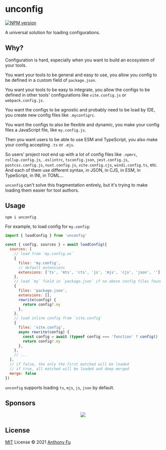 # unconfig

[![NPM version](https://img.shields.io/npm/v/unconfig?color=a1b858&label=)](https://www.npmjs.com/package/unconfig)

A universal solution for loading configurations.

## Why?

Configuration is hard, especially when you want to build an ecosystem of your tools.

You want your tools to be general and easy to use, you allow you config to be defined in a custom field of `package.json`.

You want your tools to be easy to integrate, you allow the configs to be defined in other tools' configurations like `vite.config.js` or `webpack.config.js`.

You want the configs to be agnostic and probably need to be load by IDE, you create new config files like `.myconfigrc`.

You want the configs to also be flexible and dynamic, you make your config files a JavaScript file, like `my.config.js`.

Then you want users to be able to use ESM and TypeScript, you also make your config accepting `.ts` or `.mjs`.

So users' project root end up with a lot of config files like `.npmrc`, `rollup.config.js`, `.eslintrc`, `tsconfig.json`, `jest.config.js`, `postcss.config.js`, `nuxt.config.js`, `vite.config.cjs`, `windi.config.ts`, etc. And each of them use different syntax, in JSON, in CJS, in ESM, in TypeScript, in INI, in TOML...

`unconfig` can't solve this fragmentation entirely, but it's trying to make loading them easier for tool authors.

## Usage

```bash
npm i unconfig
```

For example, to load config for `my.config`:

```js
import { loadConfig } from 'unconfig'

const { config, sources } = await loadConfig({
  sources: [
    // load from `my.config.xx`
    {
      files: 'my.config',
      // default extensions
      extensions: ['ts', 'mts', 'cts', 'js', 'mjs', 'cjs', 'json', ''],
    },
    // load `my` field in `package.json` if no above config files found
    {
      files: 'package.json',
      extensions: [],
      rewrite(config) {
        return config?.my
      },
    },
    // load inline config from `vite.config`
    {
      files: 'vite.config',
      async rewrite(config) {
        const config = await (typeof config === 'function' ? config() : config)
        return config?.my
      },
    },
    // ...
  ],
  // if false, the only the first matched will be loaded
  // if true, all matched will be loaded and deep merged
  merge: false
})
```

`unconfig` supports loading `ts`, `mjs`, `js`, `json` by default.

## Sponsors

<p align="center">
  <a href="https://cdn.jsdelivr.net/gh/antfu/static/sponsors.svg">
    <img src='https://cdn.jsdelivr.net/gh/antfu/static/sponsors.svg'/>
  </a>
</p>

## License

[MIT](./LICENSE) License © 2021 [Anthony Fu](https://github.com/antfu)
